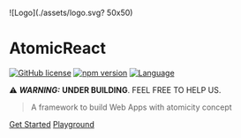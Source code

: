 
</br>
![Logo](./assets/logo.svg? 50x50)

# AtomicReact
[![GitHub license](https://img.shields.io/badge/license-MIT-blue.svg)](https://github.com/Guihgo/AtomicReact/blob/master/LICENSE)
[![npm version](https://img.shields.io/npm/v/atomicreact.svg?style=flat)](https://www.npmjs.com/package/atomicreact) [![Language](https://img.shields.io/github/languages/top/atomicreact/atomicreact.svg?colorB=00a700)](https://github.com/AtomicReact/AtomicReact/search?l=javascript)


⚠️
***WARNING:*** **UNDER BUILDING**. FEEL FREE TO HELP US.

> A framework to build Web Apps with atomicity concept

[Get Started](getStarted.md)
[Playground](https://playground-atomicreact.herokuapp.com)

